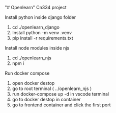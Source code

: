 "# Openlearn" 
Cn334 project


Install python inside django folder
1) cd ./openlearn_django
2) Install python -m venv .venv
3) pip install -r requirements.txt

Install node modules inside njs
1) cd ./openlearn_njs
2) npm i

Run docker compose
1) open docker destop
2) go to root terminal ( ../openlearn_njs )
3) run docker-compose up -d in vscode terminal
4) go to docker destop in container
5) go to frontend container and click the first port
